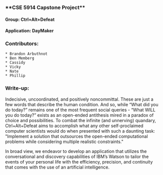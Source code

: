 <h3>**CSE 5914 Capstone Project**</h3>
<h4>Group: Ctrl+Alt+Defeat</h4>
<h4>Application: DayMaker</h4>

<h3>Contributors:</h3>

    * Brandon Arbuthnot
    * Ben Memberg
    * Cassidy
    * Vicky
    * Nate
    * Phillip

<h3>Write-up:</h3>

Indecisive, uncoordinated, and positively noncommittal. These are just a few words that describe the human condition. And so, while “What did you do today?” remains one of the most frequent social queries - “What WILL you do today?” exists as an open-ended antithesis mired in a paradox of choice and possibilities. To combat the infinite (and unnerving) quandary, Ctrl+Alt+Defeat aims to accomplish what any other self-proclaimed computer scientists would do when presented with such a daunting task: "Implement a solution that outsources the open-ended computational problems while considering multiple realistic constraints." 

In broad view, we endeavor to develop an application that utilizes the conversational and discovery capabilities of IBM’s Watson to tailor the events of your personal life with the efficiency, precision, and continuity that comes with the use of an artificial intelligence.
